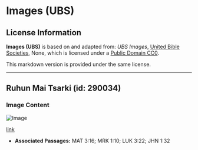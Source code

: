 # Images (UBS)

## License Information

**Images (UBS)** is based on and adapted from: _UBS Images_, [United Bible Societies](https://unitedbiblesocieties.org/), None, which is licensed under a [Public Domain CC0](https://creativecommons.org/public-domain/cc0/).

This markdown version is provided under the same license.



--------------------------------

## Ruhun Mai Tsarki (id: 290034)

### Image Content

![Image](https://cdn.aquifer.bible/aquifer-content/resources/Media/WEB-0298_holy_spirit.jpg)

[link](https://cdn.aquifer.bible/aquifer-content/resources/Media/WEB-0298_holy_spirit.jpg)

* **Associated Passages:** MAT 3:16; MRK 1:10; LUK 3:22; JHN 1:32

